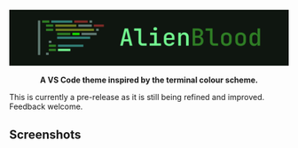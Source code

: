 ![](images/alien-blood-banner.png)

<p align="center"><b>A VS Code theme inspired by the terminal colour scheme.</b></p>

This is currently a pre-release as it is still being refined and improved. Feedback welcome.

## Screenshots
